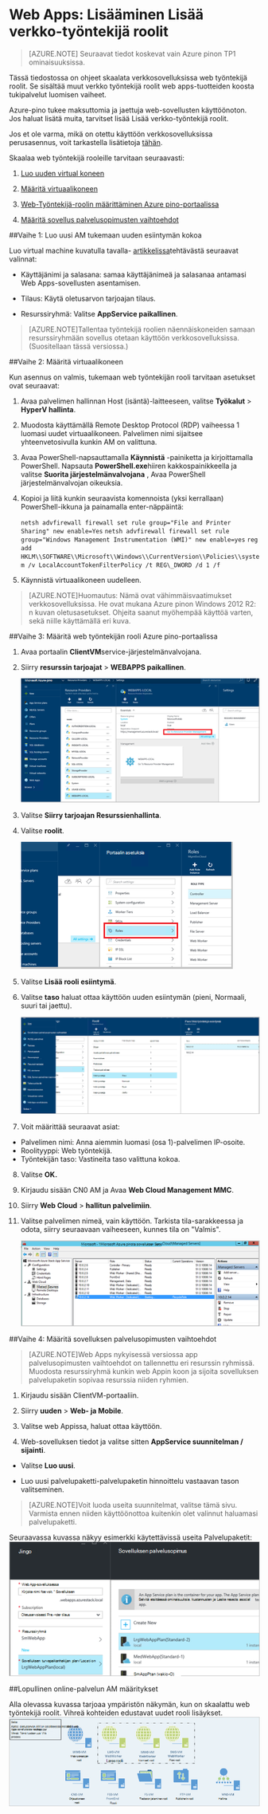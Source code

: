 <properties
    pageTitle="Web Apps-sovellusten lisääminen Lisää verkko-työntekijä roolit | Microsoft Azure"
    description="Yksityiskohtaiset ohjeet skaalauksen Azure pinon Web Appissa"
    services="azure-stack"
    documentationCenter=""
    authors="kathm"
    manager="slinehan"
    editor=""/>

<tags
    ms.service="azure-stack"
    ms.workload="app-service"
    ms.tgt_pltfrm="na"
    ms.devlang="na"
    ms.topic="article"
    ms.date="09/26/2016"
    ms.author="kathm"/>

#   <a name="web-apps-adding-more-web-worker-roles"></a>Web Apps: Lisääminen Lisää verkko-työntekijä roolit

> [AZURE.NOTE] Seuraavat tiedot koskevat vain Azure pinon TP1 ominaisuuksissa.

Tässä tiedostossa on ohjeet skaalata verkkosovelluksissa web työntekijä roolit. Se sisältää muut verkko työntekijä roolit web apps-tuotteiden koosta tukipalvelut luomisen vaiheet.

Azure-pino tukee maksuttomia ja jaettuja web-sovellusten käyttöönoton. Jos haluat lisätä muita, tarvitset lisää Lisää verkko-työntekijä roolit.

Jos et ole varma, mikä on otettu käyttöön verkkosovelluksissa perusasennus, voit tarkastella lisätietoja [tähän](azure-stack-webapps-overview.md).

Skaalaa web työntekijä rooleille tarvitaan seuraavasti:

1.  [Luo uuden virtual koneen](#step-1-create-a-new-vm-to-support-the-new-instance-size)

2.  [Määritä virtuaalikoneen](#step-2-configure-the-virtual-machine)

3.  [Web-Työntekijä-roolin määrittäminen Azure pino-portaalissa](#step-3-configure-the-web-worker-role-in-the-azure-stack-portal)

4.  [Määritä sovellus palvelusopimusten vaihtoehdot](#step-4-configure-app-service-plans)

##<a name="step-1-create-a-new-vm-to-support-the-new-instance-size"></a>Vaihe 1: Luo uusi AM tukemaan uuden esiintymän kokoa

Luo virtual machine kuvatulla tavalla- [artikkelissa](azure-stack-provision-vm.md)tehtävästä seuraavat valinnat:

 - Käyttäjänimi ja salasana: samaa käyttäjänimeä ja salasanaa antamasi Web Apps-sovellusten asentamisen.

 - Tilaus: Käytä oletusarvon tarjoajan tilaus.

 - Resurssiryhmä: Valitse **AppService paikallinen**.

> [AZURE.NOTE]Tallentaa työntekijä roolien näennäiskoneiden samaan resurssiryhmään sovellus otetaan käyttöön verkkosovelluksissa. (Suositellaan tässä versiossa.)

##<a name="step-2-configure-the-virtual-machine"></a>Vaihe 2: Määritä virtuaalikoneen

Kun asennus on valmis, tukemaan web työntekijän rooli tarvitaan asetukset ovat seuraavat:

1.  Avaa palvelimen hallinnan Host (isäntä)-laitteeseen, valitse **Työkalut** &gt; **HyperV hallinta**.

2.  Muodosta käyttämällä Remote Desktop Protocol (RDP) vaiheessa 1 luomasi uudet virtuaalikoneen. Palvelimen nimi sijaitsee yhteenvetosivulla kunkin AM on valittuna.

3.  Avaa PowerShell-napsauttamalla **Käynnistä** -painiketta ja kirjoittamalla PowerShell. Napsauta **PowerShell.exe**hiiren kakkospainikkeella ja valitse **Suorita järjestelmänvalvojana** , Avaa PowerShell järjestelmänvalvojan oikeuksia.

4.  Kopioi ja liitä kunkin seuraavista komennoista (yksi kerrallaan) PowerShell-ikkuna ja painamalla enter-näppäintä:

    ```netsh advfirewall firewall set rule group="File and Printer Sharing" new enable=Yes```
    ```netsh advfirewall firewall set rule group="Windows Management Instrumentation (WMI)" new enable=yes```
    ```reg add HKLM\\SOFTWARE\\Microsoft\\Windows\\CurrentVersion\\Policies\\system /v LocalAccountTokenFilterPolicy /t REG\_DWORD /d 1 /f```

5.  Käynnistä virtuaalikoneen uudelleen.

> [AZURE.NOTE]Huomautus: Nämä ovat vähimmäisvaatimukset verkkosovelluksissa. He ovat mukana Azure pinon Windows 2012 R2: n kuvan oletusasetukset. Ohjeita saanut myöhempää käyttöä varten, sekä niille käyttämällä eri kuva.

##<a name="step-3-configure-the-web-worker-role-in-the-azure-stack-portal"></a>Vaihe 3: Määritä web työntekijän rooli Azure pino-portaalissa

1.  Avaa portaalin **ClientVM**service-järjestelmänvalvojana.

2.  Siirry **resurssin tarjoajat** &gt; **WEBAPPS paikallinen**.

    ![](media/azure-stack-webapp-add-worker-roles/WebApp-ResourceMgmt.png)
 
3.  Valitse **Siirry tarjoajan Resurssienhallinta**.

4.  Valitse **roolit**.

    ![](media/azure-stack-webapp-add-worker-roles/WebApp-Roles.png)
 
5.  Valitse **Lisää rooli esiintymä**.

6.  Valitse **taso** haluat ottaa käyttöön uuden esiintymän (pieni, Normaali, suuri tai jaettu).

    ![](media/azure-stack-webapp-add-worker-roles/WebApp-Tiers.png)
 
7.  Voit määrittää seuraavat asiat:
 - Palvelimen nimi: Anna aiemmin luomasi (osa 1)-palvelimen IP-osoite.
 - Roolityyppi: Web työntekijä.
 - Työntekijän taso: Vastineita taso valittuna kokoa.

8. Valitse **OK.**

9. Kirjaudu sisään CN0 AM ja Avaa **Web Cloud Management MMC**.

10. Siirry **Web Cloud** &gt; **hallitun palvelimiin**.

11. Valitse palvelimen nimeä, vain käyttöön. Tarkista tila-sarakkeessa ja odota, siirry seuraavaan vaiheeseen, kunnes tila on "Valmis".

    ![](media/azure-stack-webapp-add-worker-roles/webappmgmtconsole.png)

##<a name="step-4-configure-app-service-plans"></a>Vaihe 4: Määritä sovelluksen palvelusopimusten vaihtoehdot

> [AZURE.NOTE]Web Apps nykyisessä versiossa app palvelusopimusten vaihtoehdot on tallennettu eri resurssin ryhmissä. Muodosta resurssiryhmä kunkin web Appin koon ja sijoita sovelluksen palvelupaketin sopivaa resurssia niiden ryhmien.

1.  Kirjaudu sisään ClientVM-portaaliin.

2.  Siirry **uuden** &gt; **Web- ja Mobile**.

3.  Valitse web Appissa, haluat ottaa käyttöön.

4.  Web-sovelluksen tiedot ja valitse sitten **AppService suunnitelman / sijainti**.

-   Valitse **Luo uusi**.

-   Luo uusi palvelupaketti-palvelupaketin hinnoittelu vastaavan tason valitseminen.

> [AZURE.NOTE]Voit luoda useita suunnitelmat, valitse tämä sivu. Varmista ennen niiden käyttöönottoa kuitenkin olet valinnut haluamasi palvelupaketti.

Seuraavassa kuvassa näkyy esimerkki käytettävissä useita Palvelupaketit:    ![](media/azure-stack-webapp-add-worker-roles/WebApp-Plans.png)

##<a name="final-web-app-service-vm-configuration"></a>Lopullinen online-palvelun AM määritykset

Alla olevassa kuvassa tarjoaa ympäristön näkymän, kun on skaalattu web työntekijä roolit. Vihreä kohteiden edustavat uudet rooli lisäykset.
    ![](media/azure-stack-webapp-add-worker-roles/WebAppsWWRoles.png)
